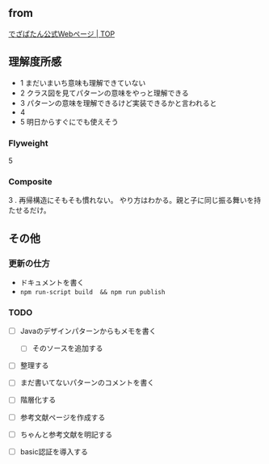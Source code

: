## from 

[でざぱたん公式Webページ \| TOP](http://www.dezapatan.com/#download)


## 理解度所感


- 1 まだいまいち意味も理解できていない
- 2 クラス図を見てパターンの意味をやっと理解できる
- 3 パターンの意味を理解できるけど実装できるかと言われると
- 4 
- 5 明日からすぐにでも使えそう

### Flyweight

5 


### Composite

3 . 再帰構造にそもそも慣れない。
やり方はわかる。親と子に同じ振る舞いを持たせるだけ。


## その他

### 更新の仕方

- ドキュメントを書く
-  `npm run-script build  && npm run publish`



### TODO

- [ ] Javaのデザインパターンからもメモを書く
  - [ ] そのソースを追加する
- [ ] 整理する
- [ ] まだ書いてないパターンのコメントを書く
- [ ] 階層化する
- [ ] 参考文献ページを作成する
- [ ] ちゃんと参考文献を明記する
- [ ] basic認証を導入する


